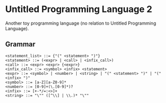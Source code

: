 # Untitled Programming Language 2

Another toy programming language (no relation to Untitled Programming Language).

## Grammar
```
<statement_list> ::= {"(" <statement> ")"}
<statement> ::= (<expr> | <call> | <infix_call>)
<call> ::= <expr> <expr> {<expr>}
<infix_call> ::= <symbol> <infix> <statement>
<expr> ::= <symbol> | <number> | <string> | "(" <statement> ")" | "(" <infix> ")"
<symbol> ::= [a-Z][a-Z0-9]*
<number> ::= [0-9]+(\.[0-9]*)?
<infix> ::= [+-*/=:<>]+
<string> ::= "\"" ([^\\] | \\.)* "\""
```
